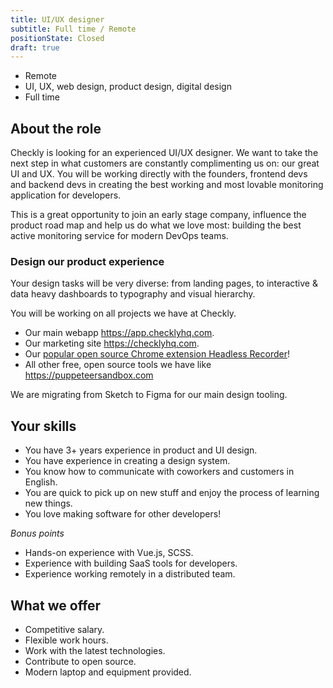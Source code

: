 ```yaml
---
title: UI/UX designer
subtitle: Full time / Remote
positionState: Closed
draft: true
---
```


- Remote
- UI, UX, web design, product design, digital design
- Full time

## About the role

Checkly is looking for an experienced UI/UX designer. We want to take the next step in what customers are constantly
complimenting us on: our great UI and UX. You will be working directly with the founders, frontend devs and backend devs in
creating the best working and most lovable monitoring application for developers.

This is a great opportunity to join an early stage company, influence the product road map and help us do what we love most:
building the best active monitoring service for modern DevOps teams.

### Design our product experience

Your design tasks will be very diverse: from landing pages, to interactive & data heavy dashboards to typography and visual
hierarchy.

You will be working on all projects we have at Checkly.

- Our main webapp https://app.checklyhq.com.
- Our marketing site https://checklyhq.com.
- Our [popular open source Chrome extension Headless Recorder](https://github.com/checkly/headless-recorder)!
- All other free, open source tools we have like https://puppeteersandbox.com

We are migrating from Sketch to Figma for our main design tooling.

## Your skills

- You have 3+ years experience in product and UI design.
- You have experience in creating a design system.
- You know how to communicate with coworkers and customers in English.
- You are quick to pick up on new stuff and enjoy the process of learning new things.
- You love making software for other developers!

_Bonus points_

- Hands-on experience with Vue.js, SCSS.
- Experience with building SaaS tools for developers.
- Experience working remotely in a distributed team.

## What we offer

- Competitive salary.
- Flexible work hours.
- Work with the latest technologies.
- Contribute to open source.
- Modern laptop and equipment provided.
